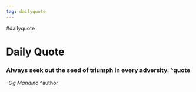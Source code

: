 ```yaml
---
tag: dailyquote
---
```


#dailyquote

# Daily Quote

### Always seek out the seed of triumph in every adversity. ^quote
*-Og Mandino* ^author
